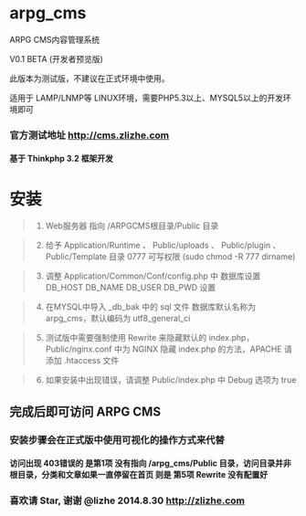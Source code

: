 arpg_cms
========

ARPG CMS内容管理系统


V0.1 BETA (开发者预览版)


此版本为测试版，不建议在正式环境中使用。


适用于 LAMP/LNMP等 LINUX环境，需要PHP5.3以上、MYSQL5以上的开发环境即可


### 官方测试地址 http://cms.zlizhe.com ###

#### 基于 Thinkphp 3.2 框架开发 ####


# 安装 #


>1. Web服务器 指向 /ARPGCMS根目录/Public 目录


>2. 给予 Application/Runtime 、 Public/uploads 、 Public/plugin 、 Public/Template 目录 0777 可写权限 (sudo chmod -R 777 dirname)


>3. 调整 Application/Common/Conf/config.php 中 数据库设置 DB_HOST DB_NAME DB_USER DB_PWD 设置


>4. 在MYSQL中导入 _db_bak 中的 sql 文件 数据库默认名称为 arpg_cms，默认编码为 utf8_general_ci


>5. 测试版中需要强制使用 Rewrite 来隐藏默认的 index.php，Public/nginx.conf 中为 NGINX 隐藏 index.php 的方法，APACHE 请添加 .htaccess 文件


>6. 如果安装中出现错误，请调整 Public/index.php 中 Debug 选项为 true



## 完成后即可访问 ARPG CMS ##

### 安装步骤会在正式版中使用可视化的操作方式来代替 ###

#### 访问出现 403错误的 是第1项 没有指向 /arpg_cms/Public 目录，访问目录并非根目录，分类和文章如果一直停留在首页 则是 第5项 Rewrite 没有配置好 ####

### 喜欢请 Star, 谢谢 @lizhe 2014.8.30 http://zlizhe.com ###